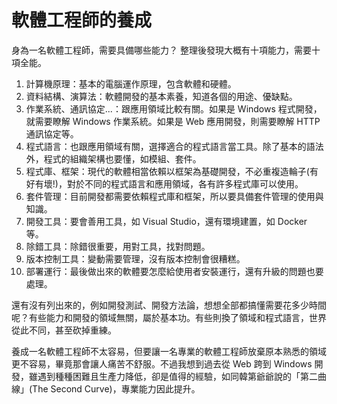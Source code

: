 # 軟體工程師的養成

身為一名軟體工程師，需要具備哪些能力？
整理後發現大概有十項能力，需要十項全能。

1. 計算機原理：基本的電腦運作原理，包含軟體和硬體。
2. 資料結構、演算法：軟體開發的基本素養，知道各個的用途、優缺點。
3. 作業系統、通訊協定...：跟應用領域比較有關。如果是 Windows 程式開發，就需要瞭解 Windows 作業系統。如果是 Web 應用開發，則需要瞭解 HTTP 通訊協定等。
4. 程式語言：也跟應用領域有關，選擇適合的程式語言當工具。除了基本的語法外，程式的組織架構也要懂，如模組、套件。
5. 程式庫、框架：現代的軟體相當依賴以框架為基礎開發，不必重複造輪子(有好有壞!)，對於不同的程式語言和應用領域，各有許多程式庫可以使用。
6. 套件管理：目前開發都需要依賴程式庫和框架，所以要具備套件管理的使用與知識。
7. 開發工具：要會善用工具，如 Visual Studio，還有環境建置，如 Docker 等。
8. 除錯工具：除錯很重要，用對工具，找對問題。
9. 版本控制工具：變動需要管理，沒有版本控制會很糟糕。
10. 部署運行：最後做出來的軟體要怎麼給使用者安裝運行，還有升級的問題也要處理。

還有沒有列出來的，例如開發測試、開發方法論，想想全部都搞懂需要花多少時間呢？有些能力和開發的領域無關，屬於基本功。有些則換了領域和程式語言，世界從此不同，甚至砍掉重練。

養成一名軟體工程師不太容易，但要讓一名專業的軟體工程師放棄原本熟悉的領域更不容易，畢竟那會讓人痛苦不舒服。不過我想到過去從 Web 跨到 Windows 開發，雖遇到種種困難且生產力降低，卻是值得的經驗，如同韓第爺爺說的「第二曲線」(The Second Curve)，專業能力因此提升。
